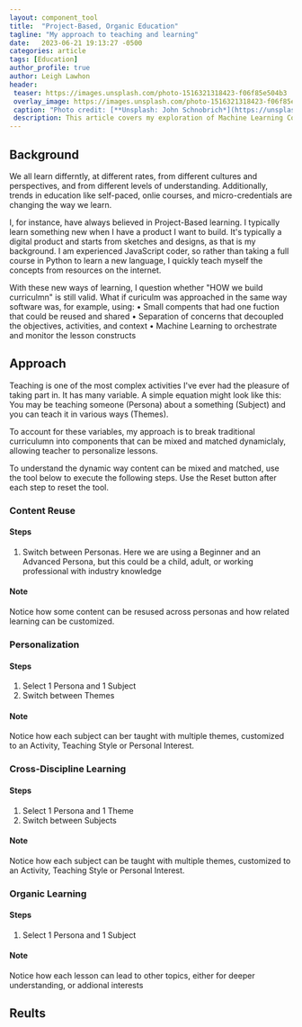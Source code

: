 ```yaml
---
layout: component_tool
title:  "Project-Based, Organic Education"
tagline: "My approach to teaching and learning"
date:   2023-06-21 19:13:27 -0500
categories: article
tags: [Education]
author_profile: true
author: Leigh Lawhon
header:
 teaser: https://images.unsplash.com/photo-1516321318423-f06f85e504b3
 overlay_image: https://images.unsplash.com/photo-1516321318423-f06f85e504b3
 caption: "Photo credit: [**Unsplash: John Schnobrich*](https://unsplash.com/@johnschno)"
 description: This article covers my exploration of Machine Learning Course.
---
```


## Background
We all learn differntly, at different rates, from different cultures and perspectives, and from different levels of understanding. Additionally, trends in education like self-paced, onlie courses, and micro-credentials are changing the way we learn. 

I, for instance, have always believed in Project-Based learning. I typically learn something new when I have a product I want to build. It's typically a digital product and starts from sketches and designs, as that is my background. I am experienced JavaScript coder, so rather than taking a full course in Python to learn a new language, I quickly teach myself the concepts from resources on the internet.

With these new ways of learning, I question whether "HOW we build curriculmn" is still valid. What if curiculm was approached in the same way software was, for example, using:
• Small compents that had one fuction that could be reused and shared
• Separation of concerns that decoupled the objectives, activities, and context
• Machine Learning to orchestrate and monitor the lesson constructs

## Approach
Teaching is one of the most complex activities I've ever had the pleasure of taking part in. It has many variable. A simple equation might look like this: 
    You may be teaching someone (Persona) about a something (Subject) and you can teach it in various ways (Themes). 

To account for these variables, my approach is to break traditional curriculumn into components that can be mixed and matched dynamiclaly, allowing teacher to personalize lessons. 

To understand the dynamic way content can be mixed and matched, use the tool below to execute the following steps. Use the Reset button after each step to reset the tool.

### Content Reuse
#### Steps
1. Switch between Personas. Here we are using a Beginner and an Advanced Persona, but this could be a child, adult, or working professional with industry knowledge

#### Note
Notice how some content can be resused across personas and how related learning can be customized.

### Personalization
#### Steps
1. Select 1 Persona and 1 Subject
2. Switch between Themes

#### Note
Notice how each subject can ber taught with multiple themes, customized to an Activity, Teaching Style or Personal Interest.

### Cross-Discipline Learning
#### Steps
1. Select 1 Persona and 1 Theme
2. Switch between Subjects

#### Note
Notice how each subject can be taught with multiple themes, customized to an Activity, Teaching Style or Personal Interest.

### Organic Learning
#### Steps
1. Select 1 Persona and 1 Subject

#### Note
Notice how each lesson can lead to other topics, either for deeper understanding, or addional interests

## Reults


